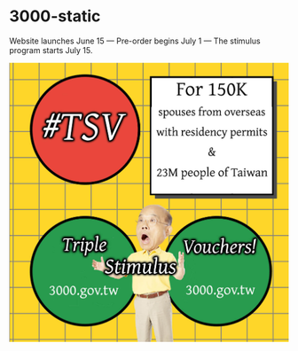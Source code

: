 # 3000-static

Website launches June 15 — Pre-order begins July 1 — The stimulus program starts July 15.

![](tsv.jpg)
